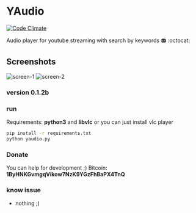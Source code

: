 # YAudio
[![Code 
Climate](https://codeclimate.com/github/foozzi/yaudio/badges/gpa.svg)](https://codeclimate.com/github/foozzi/yaudio)


Audio player for youtube streaming with search by keywords 📻 :octocat: 

## Screenshots
![screen-1](http://i.imgur.com/H1GLb7o.png)
![screen-2](http://i.imgur.com/DRfmxgQ.png)

### version 0.1.2b

### run
Requirements: **python3** and **libvlc** or you can just install vlc 
player
```bash
pip install -r requirements.txt
python yaudio.py
```
### Donate
You can help for development ;)
Bitcoin: **1ByHNKGvmgqVikow7NzK9YGzFhBaPX4TnQ**

### know issue
 - nothing ;)

